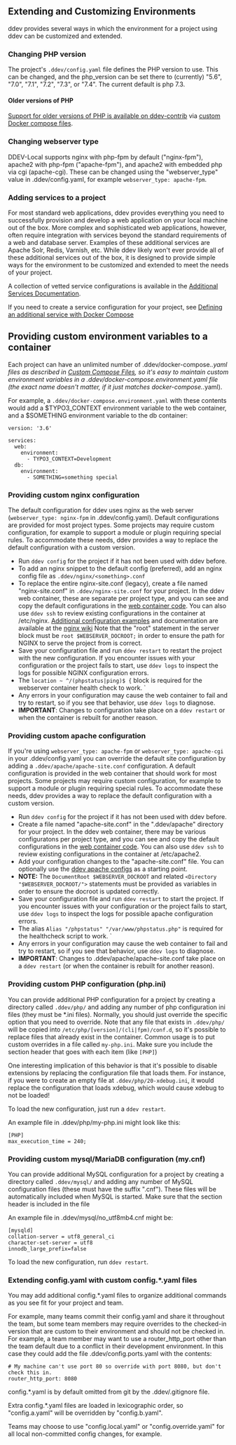 ## Extending and Customizing Environments

ddev provides several ways in which the environment for a project using ddev can be customized and extended.

### Changing PHP version

The project's `.ddev/config.yaml` file defines the PHP version to use. This can be changed, and the php_version can be set there to (currently) "5.6", "7.0", "7.1", "7.2",  "7.3", or "7.4". The current default is php 7.3.

#### Older versions of PHP

[Support for older versions of PHP is available on ddev-contrib](https://github.com/drud/ddev-contrib/blob/master/docker-compose-services/old_php) via [custom Docker compose files](custom-compose-files.md).

### Changing webserver type

DDEV-Local supports nginx with php-fpm by default ("nginx-fpm"), apache2 with php-fpm ("apache-fpm"), and apache2 with embedded php via cgi (apache-cgi). These can be changed using the "webserver_type" value in .ddev/config.yaml, for example `webserver_type: apache-fpm`.

### Adding services to a project

For most standard web applications, ddev provides everything you need to successfully provision and develop a web application on your local machine out of the box. More complex and sophisticated web applications, however, often require integration with services beyond the standard requirements of a web and database server. Examples of these additional services are Apache Solr, Redis, Varnish, etc. While ddev likely won't ever provide all of these additional services out of the box, it is designed to provide simple ways for the environment to be customized and extended to meet the needs of your project.

A collection of vetted service configurations is available in the [Additional Services Documentation](additional-services.md).

If you need to create a service configuration for your project, see [Defining an additional service with Docker Compose](custom-compose-files.md)

## Providing custom environment variables to a container

Each project can have an unlimited number of .ddev/docker-compose.*.yaml files as described in [Custom Compose Files](./custom-compose-files.md), so it's easy to maintain custom environment variables in a .ddev/docker-compose.environment.yaml file (the exact name doesn't matter, if it just matches docker-compose.*.yaml).

For example, a `.ddev/docker-compose.environment.yaml` with these contents would add a $TYPO3_CONTEXT environment variable to the web container, and a $SOMETHING environment variable to the db container:

```
version: '3.6'

services:
  web:
    environment:
      - TYPO3_CONTEXT=Development
  db:
    environment:
      - SOMETHING=something special
```

### Providing custom nginx configuration

The default configuration for ddev uses nginx as the web server (`webserver_type: nginx-fpm` in .ddev/config.yaml). Default configurations are provided for most project types. Some projects may require custom configuration, for example to support a module or plugin requiring special rules. To accommodate these needs, ddev provides a way to replace the default configuration with a custom version.

- Run `ddev config` for the project if it has not been used with ddev before.
- To add an nginx snippet to the default config (preferred), add an nginx config file as `.ddev/nginx/<something>.conf`
- To replace the entire nginx-site.conf (legacy), create a file named "nginx-site.conf" in `.ddev/nginx-site.conf` for your project. In the ddev web container, these are separate per project type, and you can see and copy the default configurations in the [web container code](https://github.com/drud/ddev/tree/master/containers/ddev-webserver/files/etc/nginx). You can also use `ddev ssh` to review existing configurations in the container at /etc/nginx. [Additional configuration examples](https://www.nginx.com/resources/wiki/start/#other-examples) and documentation are available at the [nginx wiki](https://www.nginx.com/resources/wiki/) Note that the "root" statement in the server block must be `root $WEBSERVER_DOCROOT;` in order to ensure the path for NGINX to serve the project from is correct.
- Save your configuration file and run `ddev restart` to restart the project with the new configuration. If you encounter issues with your configuration or the project fails to start, use `ddev logs` to inspect the logs for possible NGINX configuration errors.
- The `location ~ ^/(phpstatus|ping)$ {` block is required for the webserver container health check to work.
`
- Any errors in your configuration may cause the web container to fail and try to restart, so if you see that behavior, use `ddev logs` to diagnose.
- **IMPORTANT**: Changes to configuration take place on a `ddev restart` or when the container is rebuilt for another reason.

### Providing custom apache configuration

If you're using `webserver_type: apache-fpm` or `webserver_type: apache-cgi` in your .ddev/config.yaml you can override the default site configuration by adding a `.ddev/apache/apache-site.conf` configuration. A default configuration is provided in the web container that should work for most projects. Some projects may require custom configuration, for example to support a module or plugin requiring special rules. To accommodate these needs, ddev provides a way to replace the default configuration with a custom version.

- Run `ddev config` for the project if it has not been used with ddev before.
- Create a file named "apache-site.conf" in the ".ddev/apache" directory for your project. In the ddev web container, there may be various configuratons per project type, and you can see and copy the default configurations in the [web container code](https://github.com/drud/ddev/tree/master/containers/ddev-webserver/files/etc/apache2). You can also use `ddev ssh` to review existing configurations in the container at /etc/apache2.
- Add your configuration changes to the "apache-site.conf" file. You can optionally use the [ddev apache configs](https://github.com/drud/ddev/tree/master/containers/ddev-webserver/files/etc/apache2) as a starting point.
- **NOTE:** The `DocumentRoot $WEBSERVER_DOCROOT` and related `<Directory "$WEBSERVER_DOCROOT/">` statements must be provided as variables in order to ensure the docroot is updated correctly.
- Save your configuration file and run `ddev restart` to start the project. If you encounter issues with your configuration or the project fails to start, use `ddev logs` to inspect the logs for possible apache configuration errors.
- The alias `Alias "/phpstatus" "/var/www/phpstatus.php"` is required for the healthcheck script to work.
`
- Any errors in your configuration may cause the web container to fail and try to restart, so if you see that behavior, use `ddev logs` to diagnose.
- **IMPORTANT**: Changes to .ddev/apache/apache-site.conf take place on a `ddev restart` (or when the container is rebuilt for another reason).

### Providing custom PHP configuration (php.ini)

You can provide additional PHP configuration for a project by creating a directory called `.ddev/php/` and adding any number of php configuration ini files (they must be *.ini files). Normally, you should just override the specific option that you need to override. Note that any file that exists in `.ddev/php/` will be copied into `/etc/php/[version]/(cli|fpm)/conf.d`, so it's possible to replace files that already exist in the container. Common usage is to put custom overrides in a file called `my-php.ini`. Make sure you include the section header that goes with each item (like `[PHP]`)

One interesting implication of this behavior is that it's possible to disable extensions by replacing the configuration file that loads them. For instance, if you were to create an empty file at `.ddev/php/20-xdebug.ini`, it would replace the configuration that loads xdebug, which would cause xdebug to not be loaded!

To load the new configuration, just run a `ddev restart`.

An example file in .ddev/php/my-php.ini might look like this:

```
[PHP]
max_execution_time = 240;
```

### Providing custom mysql/MariaDB configuration (my.cnf)

You can provide additional MySQL configuration for a project by creating a directory called `.ddev/mysql/` and adding any number of MySQL configuration files (these must have the suffix ".cnf"). These files will be automatically included when MySQL is started. Make sure that the section header is included in the file

An example file in .ddev/mysql/no_utf8mb4.cnf might be:

```
[mysqld]
collation-server = utf8_general_ci
character-set-server = utf8
innodb_large_prefix=false
```

To load the new configuration, run `ddev restart`.

### Extending config.yaml with custom config.*.yaml files

You may add additional config.*.yaml files to organize additional commands as you see fit for your project and team.

For example, many teams commit their config.yaml and share it throughout the team, but some team members may require overrides to the checked-in version that are custom to their environment and should not be checked in. For example, a team member may want to use a router_http_port other than the team default due to a conflict in their development environment. In this case they could add the file .ddev/config.ports.yaml with the contents:

```
# My machine can't use port 80 so override with port 8080, but don't check this in.
router_http_port: 8080
```

config.*.yaml is by default omitted from git by the .ddev/.gitignore file.

Extra config.*.yaml files are loaded in lexicographic order, so "config.a.yaml" will be overridden by "config.b.yaml".

Teams may choose to use "config.local.yaml" or "config.override.yaml" for all local non-committed config changes, for example.
